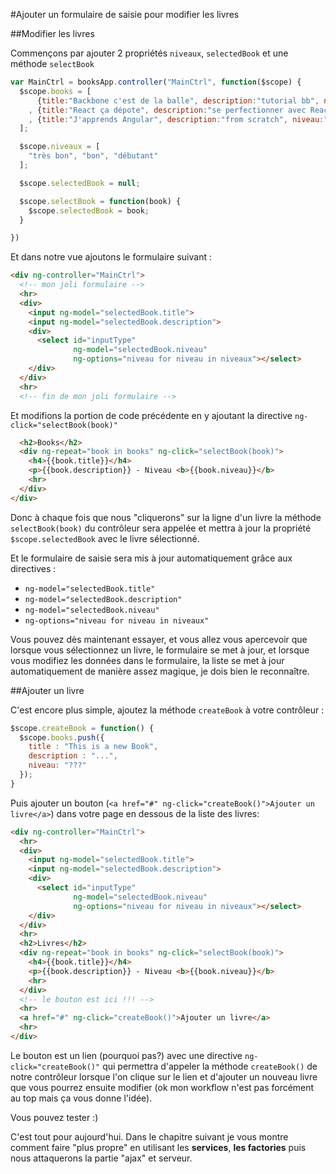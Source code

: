 #Ajouter un formulaire de saisie pour modifier les livres

##Modifier les livres

Commençons par ajouter 2 propriétés `niveaux`, `selectedBook` et une méthode `selectBook`

```javascript
var MainCtrl = booksApp.controller("MainCtrl", function($scope) {
  $scope.books = [
      {title:"Backbone c'est de la balle", description:"tutorial bb", niveau:"très bon"}
    , {title:"React ça dépote", description:"se perfectionner avec React", niveau:"bon"}
    , {title:"J'apprends Angular", description:"from scratch", niveau:"débutant"}
  ];

  $scope.niveaux = [
    "très bon", "bon", "débutant"
  ];

  $scope.selectedBook = null;

  $scope.selectBook = function(book) {
    $scope.selectedBook = book;
  }

})
```

Et dans notre vue ajoutons le formulaire suivant :

```html
<div ng-controller="MainCtrl">
  <!-- mon joli formulaire -->
  <hr>
  <div>
    <input ng-model="selectedBook.title">
    <input ng-model="selectedBook.description">
    <div>
      <select id="inputType"
              ng-model="selectedBook.niveau"
              ng-options="niveau for niveau in niveaux"></select>
    </div>
  </div>
  <hr>
  <!-- fin de mon joli formulaire -->
```

Et modifions la portion de code précédente en y ajoutant la directive `ng-click="selectBook(book)"`

```html
  <h2>Books</h2>
  <div ng-repeat="book in books" ng-click="selectBook(book)">
    <h4>{{book.title}}</h4>
    <p>{{book.description}} - Niveau <b>{{book.niveau}}</b>
    <hr>
  </div>
</div>
```

Donc à chaque fois que nous "cliquerons" sur la ligne d'un livre la méthode `selectBook(book)` du contrôleur sera appelée et mettra à jour la propriété `$scope.selectedBook` avec le livre sélectionné.

Et le formulaire de saisie sera mis à jour automatiquement grâce aux directives :

- `ng-model="selectedBook.title"` 
- `ng-model="selectedBook.description"`
- `ng-model="selectedBook.niveau"`
- `ng-options="niveau for niveau in niveaux"`

Vous pouvez dès maintenant essayer, et vous allez vous apercevoir que lorsque vous sélectionnez un livre, le formulaire se met à jour, et lorsque vous modifiez les données dans le formulaire, la liste se met à jour automatiquement de manière assez magique, je dois bien le reconnaître.

##Ajouter un livre

C'est encore plus simple, ajoutez la méthode `createBook` à votre contrôleur :

```javascript
$scope.createBook = function() {
  $scope.books.push({
    title : "This is a new Book",
    description : "...",
    niveau: "???"
  });
}
```

Puis ajouter un bouton (`<a href="#" ng-click="createBook()">Ajouter un livre</a>`) dans votre page en dessous de la liste des livres:

```html
<div ng-controller="MainCtrl">
  <hr>
  <div>
    <input ng-model="selectedBook.title">
    <input ng-model="selectedBook.description">
    <div>
      <select id="inputType"
              ng-model="selectedBook.niveau"
              ng-options="niveau for niveau in niveaux"></select>
    </div>
  </div>
  <hr>
  <h2>Livres</h2>
  <div ng-repeat="book in books" ng-click="selectBook(book)">
    <h4>{{book.title}}</h4>
    <p>{{book.description}} - Niveau <b>{{book.niveau}}</b>
    <hr>
  </div>
  <!-- le bouton est ici !!! -->
  <hr>
  <a href="#" ng-click="createBook()">Ajouter un livre</a>
  <hr>
</div>
```

Le bouton est un lien (pourquoi pas?) avec une directive `ng-click="createBook()"` qui permettra d'appeler la méthode `createBook()` de notre contrôleur lorsque l'on clique sur le lien et d'ajouter un nouveau livre que vous pourrez ensuite modifier (ok mon workflow n'est pas forcément au top mais ça vous donne l'idée).

Vous pouvez tester :)

C'est tout pour aujourd'hui. Dans le chapitre suivant je vous montre comment faire "plus propre" en utilisant les **services**, **les factories** puis nous attaquerons la partie "ajax" et serveur. 

